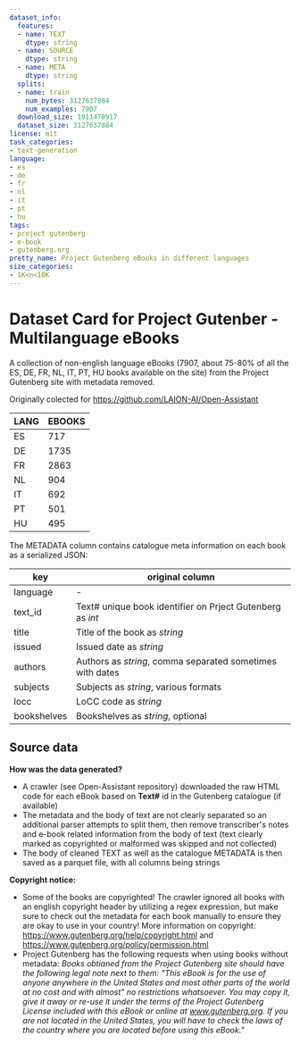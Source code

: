 ```yaml
---
dataset_info:
  features:
  - name: TEXT
    dtype: string
  - name: SOURCE
    dtype: string
  - name: META
    dtype: string
  splits:
  - name: train
    num_bytes: 3127637884
    num_examples: 7907
  download_size: 1911478917
  dataset_size: 3127637884
license: mit
task_categories:
- text-generation
language:
- es
- de
- fr
- nl
- it
- pt
- hu
tags:
- project gutenberg
- e-book
- gutenberg.org
pretty_name: Project Gutenberg eBooks in different languages
size_categories:
- 1K<n<10K
---
```

# Dataset Card for Project Gutenber - Multilanguage eBooks

A collection of non-english language eBooks (7907, about 75-80% of all the ES, DE, FR, NL, IT, PT, HU books available on the site) from the Project Gutenberg site with metadata removed. 

Originally colected for https://github.com/LAION-AI/Open-Assistant

| LANG | EBOOKS |
|----|----|
| ES | 717 |
| DE | 1735 |
| FR | 2863 |
| NL | 904 |
| IT | 692 |
| PT | 501 |
| HU | 495 |

The METADATA column contains catalogue meta information on each book as a serialized JSON:

| key | original column |
|----|----|
| language | - |
| text_id | Text# unique book identifier on Prject Gutenberg as *int* |
| title | Title of the book as *string* |
| issued | Issued date as *string* |
| authors | Authors as *string*, comma separated sometimes with dates |
| subjects | Subjects as *string*, various formats |
| locc | LoCC code as *string* |
| bookshelves | Bookshelves as *string*, optional |

## Source data

**How was the data generated?**

- A crawler (see Open-Assistant repository) downloaded the raw HTML code for 
  each eBook based on **Text#** id in the Gutenberg catalogue (if available)
- The metadata and the body of text are not clearly separated so an additional
  parser attempts to split them, then remove transcriber's notes and e-book 
  related information from the body of text (text clearly marked as copyrighted or 
  malformed was skipped and not collected)
- The body of cleaned TEXT as well as the catalogue METADATA is then saved as
  a parquet file, with all columns being strings

**Copyright notice:**

- Some of the books are copyrighted! The crawler ignored all books
  with an english copyright header by utilizing a regex expression, but make
  sure to check out the metadata for each book manually to ensure they are okay
  to use in your country! More information on copyright:
  https://www.gutenberg.org/help/copyright.html and
  https://www.gutenberg.org/policy/permission.html
- Project Gutenberg has the following requests when using books without
  metadata: _Books obtianed from the Project Gutenberg site should have the
  following legal note next to them: "This eBook is for the use of anyone
  anywhere in the United States and most other parts of the world at no cost and
  with almost" no restrictions whatsoever. You may copy it, give it away or
  re-use it under the terms of the Project Gutenberg License included with this
  eBook or online at www.gutenberg.org. If you are not located in the United
  States, you will have to check the laws of the country where you are located
  before using this eBook."_


